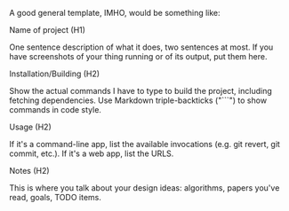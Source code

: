 A good general template, IMHO, would be something like:

Name of project (H1)

One sentence description of what it does, two sentences at most. If you have screenshots of your thing running or of its output, put them here.

Installation/Building (H2)

Show the actual commands I have to type to build the project, including fetching dependencies. Use Markdown triple-backticks ("```") to show commands in code style.

Usage (H2)

If it's a command-line app, list the available invocations (e.g. git revert, git commit, etc.). If it's a web app, list the URLS.

Notes (H2)

This is where you talk about your design ideas: algorithms, papers you've read, goals, TODO items.
